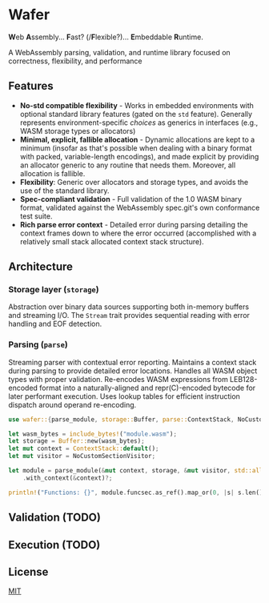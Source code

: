 # Wafer

**W**eb **A**ssembly... **F**ast? (/**F**lexible?)... **E**mbeddable
**R**untime.

A WebAssembly parsing, validation, and runtime library focused on correctness,
flexibility, and performance

## Features

- **No-std compatible flexibility** - Works in embedded environments with
  optional standard library features (gated on the `std` feature). Generally
  represents environment-specific _choices_ as generics in interfaces (e.g.,
  WASM storage types or allocators)
- **Minimal, explicit, fallible allocation** - Dynamic allocations are kept to a
  minimum (insofar as that's possible when dealing with a binary format with
  packed, variable-length encodings), and made explicit by providing an
  allocator generic to any routine that needs them. Moreover, all allocation is
  fallible.
- **Flexibility**: Generic over allocators and storage types, and avoids the use
  of the standard library.
- **Spec-compliant validation** - Full validation of the 1.0 WASM binary format,
  validated against the WebAssembly spec.git's own conformance test suite.
- **Rich parse error context** - Detailed error during parsing detailing the
  context frames down to where the error occurred (accomplished with a
  relatively small stack allocated context stack structure).

## Architecture

### Storage layer (`storage`)
Abstraction over binary data sources supporting
both in-memory buffers and streaming I/O. The `Stream` trait provides sequential
reading with error handling and EOF detection.

### Parsing (`parse`)
Streaming parser with contextual error reporting.
Maintains a context stack during parsing to provide detailed error locations.
Handles all WASM object types with proper validation. Re-encodes WASM
expressions from LEB128-encoded format into a naturally-aligned and
repr(C)-encoded bytecode for later performant execution. Uses lookup tables for
efficient instruction dispatch around operand re-encoding.

```rust
use wafer::{parse_module, storage::Buffer, parse::ContextStack, NoCustomSectionVisitor};

let wasm_bytes = include_bytes!("module.wasm");
let storage = Buffer::new(wasm_bytes);
let mut context = ContextStack::default();
let mut visitor = NoCustomSectionVisitor;

let module = parse_module(&mut context, storage, &mut visitor, std::alloc::Global)
    .with_context(&context)?;

println!("Functions: {}", module.funcsec.as_ref().map_or(0, |s| s.len()));
```

## Validation (TODO)

## Execution (TODO)

## License

[MIT](LICENSE)
